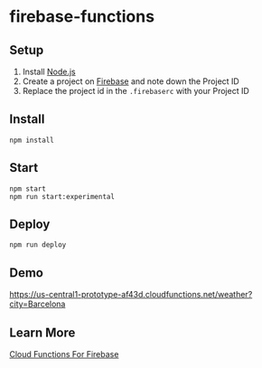 # firebase-functions

## Setup
1. Install [Node.js](https://nodejs.org/en/download/)
2. Create a project on [Firebase](https://console.firebase.google.com/) and note down the Project ID
3. Replace the project id in the `.firebaserc` with your Project ID

## Install
```
npm install
```

## Start
```
npm start
npm run start:experimental
```

## Deploy
```
npm run deploy
```

## Demo
https://us-central1-prototype-af43d.cloudfunctions.net/weather?city=Barcelona


## Learn More

[Cloud Functions For Firebase](https://firebase.google.com/docs/functions/)
